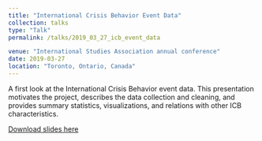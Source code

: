 ```yaml
---
title: "International Crisis Behavior Event Data"
collection: talks
type: "Talk"
permalink: /talks/2019_03_27_icb_event_data

venue: "International Studies Association annual conference"
date: 2019-03-27
location: "Toronto, Ontario, Canada"
---
```


A first look at the International Crisis Behavior event data. This presentation motivates the project, describes the data collection and cleaning, and provides summary statistics, visualizations, and relations with other ICB characteristics.

[Download slides here](http://tlscherer.github.io/files/2019_03_27_icb_event_data.pdf)